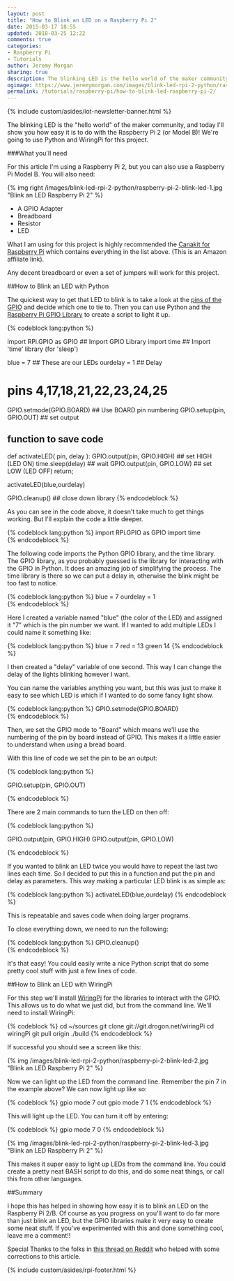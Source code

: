 ```yaml
---
layout: post
title: "How to Blink an LED on a Raspberry Pi 2"
date: 2015-03-17 18:55
updated: 2018-03-25 12:22
comments: true
categories: 
- Raspberry Pi
- Tutorials
author: Jeremy Morgan
sharing: true
description: The blinking LED is the hello world of the maker community, and today I'll show you how easy it is to do with the Raspberry Pi 2 (or Model B)! 
ogimage: https://www.jeremymorgan.com/images/blink-led-rpi-2-python/raspberry-pi-2-blink-led-og.jpg
permalink: /tutorials/raspberry-pi/how-to-blink-led-raspberry-pi-2/
---
```

{% include custom/asides/iot-newsletter-banner.html %}

The blinking LED is the "hello world" of the maker community, and today I'll show you how easy it is to do with the Raspberry Pi 2 (or Model B)! We're going to use Python and WiringPi for this project. 

<!-- more -->
###What you'll need

For this article I'm using a Raspberry Pi 2, but you can also use a Raspberry Pi Model B. You will also need:

{% img right /images/blink-led-rpi-2-python/raspberry-pi-2-blink-led-1.jpg "Blink an LED Raspberry Pi 2" %}

- A GPIO Adapter
- Breadboard
- Resistor
- LED

What I am using for this project is highly recommended the <a href="http://www.amazon.com/gp/offer-listing/B008XVAVAW/ref=as_li_tl?ie=UTF8&camp=1789&creative=9325&creativeASIN=B008XVAVAW&linkCode=am2&tag=webfootcentra-20&linkId=VF3GTBAGOAKMKG2S" target="_new">Canakit for Raspberry Pi</a> which contains everything in the list above. (This is an Amazon affiliate link).

Any decent breadboard or even a set of jumpers will work for this project. 

##How to Blink an LED with Python 

The quickest way to get that LED to blink is to take a look at the <a href="http://pi.gadgetoid.com/pinout" target="_new">pins of the GPIO</a> and decide which one to tie to. Then you can use Python and the <a href="https://pypi.python.org/pypi/RPi.GPIO" target="_blank" rel="nofollow">Raspberry Pi GPIO Library</a> to create a script to light it up.

{% codeblock lang:python %}

import RPi.GPIO as GPIO             ## Import GPIO Library
import time                         ## Import 'time' library (for 'sleep')

blue = 7                            ## These are our LEDs
ourdelay = 1                        ## Delay
# pins 4,17,18,21,22,23,24,25

GPIO.setmode(GPIO.BOARD)            ## Use BOARD pin numbering
GPIO.setup(pin, GPIO.OUT)        ## set output

## function to save code

def activateLED( pin, delay ):
	GPIO.output(pin, GPIO.HIGH)      ## set HIGH (LED ON)
	time.sleep(delay)                ## wait
	GPIO.output(pin, GPIO.LOW)       ## set LOW (LED OFF)
	return;

activateLED(blue,ourdelay)

GPIO.cleanup()                      ## close down library
{% endcodeblock %}

As you can see in the code above, it doesn't take much to get things working. But I'll explain the code a little deeper. 

{% codeblock lang:python %}
import RPi.GPIO as GPIO
import time         
{% endcodeblock %}

The following code imports the Python GPIO library, and the time library. The GPIO library, as you probably guessed is the library for interacting with the GPIO in Python. It does an amazing job of simplifying the process. The time library is there so we can put a delay in, otherwise the blink might be too fast to notice. 

{% codeblock lang:python %}
blue = 7
ourdelay = 1  
{% endcodeblock %}

Here I created a variable named "blue" (the color of the LED) and assigned it "7" which is the pin number we want. If I wanted to add multiple LEDs I could name it something like:

{% codeblock lang:python %}
blue = 7 
red = 13
green 14
{% endcodeblock %}

I then created a "delay" variable of one second. This way I can change the delay of the lights blinking however I want. 

You can name the variables anything you want, but this was just to make it easy to see which LED is which if I wanted to do some fancy light show. 

{% codeblock lang:python %}
GPIO.setmode(GPIO.BOARD)  
{% endcodeblock %}

Then, we set the GPIO mode to "Board" which means we'll use the numbering of the pin by board instead of GPIO. This makes it a little easier to understand when using a bread board.

With this line of code we set the pin to be an output:

{% codeblock lang:python %}

GPIO.setup(pin, GPIO.OUT)

{% endcodeblock %}

There are 2 main commands to turn the LED on then off:

{% codeblock lang:python %}

GPIO.output(pin, GPIO.HIGH)
GPIO.output(pin, GPIO.LOW)

{% endcodeblock %}

If you wanted to blink an LED twice you would have to repeat the last two lines each time. So I decided to put this in a function and put the pin and delay as parameters. This way making a particular LED blink is as simple as:

{% codeblock lang:python %}
activateLED(blue,ourdelay)
{% endcodeblock %}

This is repeatable and saves code when doing larger programs. 

To close everything down, we need to run the following:

{% codeblock lang:python %}
GPIO.cleanup()  
{% endcodeblock %}

It's that easy! You could easily write a nice Python script that do some pretty cool stuff with just a few lines of code. 


##How to Blink an LED with WiringPi

For this step we'll install <a href="http://wiringpi.com/" target="_blank">WiringPi</a> for the libraries to interact with the GPIO. This allows us to do what we just did, but from the command line. We'll need to install WiringPi:

{% codeblock %}
cd ~/sources
git clone git://git.drogon.net/wiringPi
cd wiringPi
git pull origin
./build
{% endcodeblock %}

If successful you should see a screen like this:

{% img /images/blink-led-rpi-2-python/raspberry-pi-2-blink-led-2.jpg "Blink an LED Raspberry Pi 2" %}

Now we can light up the LED from the command line. Remember the pin 7 in the example above? We can now light up like so:

{% codeblock %}
gpio mode 7 out
gpio mode 7 1
{% endcodeblock %}

This will light up the LED. You can turn it off by entering:

{% codeblock %}
gpio mode 7 0
{% endcodeblock %}

{% img /images/blink-led-rpi-2-python/raspberry-pi-2-blink-led-3.jpg "Blink an LED Raspberry Pi 2" %}

This makes it super easy to light up LEDs from the command line. You could create a pretty neat BASH script to do this, and do some neat things, or call this from other languages. 

##Summary

I hope this has helped in showing how easy it is to blink an LED on the Raspberry Pi 2/B. Of course as you progress on you'll want to do far more than just blink an LED, but the GPIO libraries make it very easy to create some neat stuff. If you've experimented with this and done something cool, leave me a comment!! 

Special Thanks to the folks in <a href="http://www.reddit.com/r/raspberry_pi/comments/30iiq7/for_beginners_how_to_blink_an_led_on_a_raspberry/" target="_new">this thread on Reddit</a> who helped with some corrections to this article. 

{% include custom/asides/rpi-footer.html %}